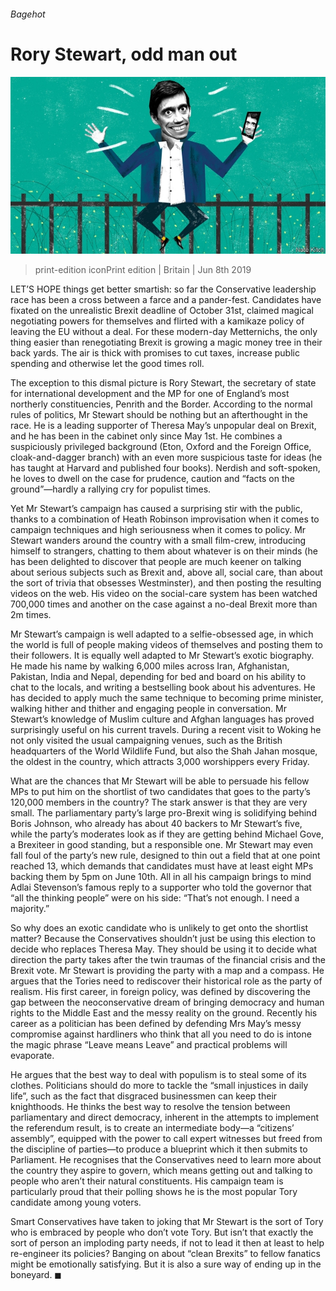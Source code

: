###### Bagehot

# Rory Stewart, odd man out 

![image](images/20190608_BRD000_0.jpg) 

> print-edition iconPrint edition | Britain | Jun 8th 2019 

LET’S HOPE things get better smartish: so far the Conservative leadership race has been a cross between a farce and a pander-fest. Candidates have fixated on the unrealistic Brexit deadline of October 31st, claimed magical negotiating powers for themselves and flirted with a kamikaze policy of leaving the EU without a deal. For these modern-day Metternichs, the only thing easier than renegotiating Brexit is growing a magic money tree in their back yards. The air is thick with promises to cut taxes, increase public spending and otherwise let the good times roll. 

The exception to this dismal picture is Rory Stewart, the secretary of state for international development and the MP for one of England’s most northerly constituencies, Penrith and the Border. According to the normal rules of politics, Mr Stewart should be nothing but an afterthought in the race. He is a leading supporter of Theresa May’s unpopular deal on Brexit, and he has been in the cabinet only since May 1st. He combines a suspiciously privileged background (Eton, Oxford and the Foreign Office, cloak-and-dagger branch) with an even more suspicious taste for ideas (he has taught at Harvard and published four books). Nerdish and soft-spoken, he loves to dwell on the case for prudence, caution and “facts on the ground”—hardly a rallying cry for populist times. 

Yet Mr Stewart’s campaign has caused a surprising stir with the public, thanks to a combination of Heath Robinson improvisation when it comes to campaign techniques and high seriousness when it comes to policy. Mr Stewart wanders around the country with a small film-crew, introducing himself to strangers, chatting to them about whatever is on their minds (he has been delighted to discover that people are much keener on talking about serious subjects such as Brexit and, above all, social care, than about the sort of trivia that obsesses Westminster), and then posting the resulting videos on the web. His video on the social-care system has been watched 700,000 times and another on the case against a no-deal Brexit more than 2m times. 

Mr Stewart’s campaign is well adapted to a selfie-obsessed age, in which the world is full of people making videos of themselves and posting them to their followers. It is equally well adapted to Mr Stewart’s exotic biography. He made his name by walking 6,000 miles across Iran, Afghanistan, Pakistan, India and Nepal, depending for bed and board on his ability to chat to the locals, and writing a bestselling book about his adventures. He has decided to apply much the same technique to becoming prime minister, walking hither and thither and engaging people in conversation. Mr Stewart’s knowledge of Muslim culture and Afghan languages has proved surprisingly useful on his current travels. During a recent visit to Woking he not only visited the usual campaigning venues, such as the British headquarters of the World Wildlife Fund, but also the Shah Jahan mosque, the oldest in the country, which attracts 3,000 worshippers every Friday. 

 

What are the chances that Mr Stewart will be able to persuade his fellow MPs to put him on the shortlist of two candidates that goes to the party’s 120,000 members in the country? The stark answer is that they are very small. The parliamentary party’s large pro-Brexit wing is solidifying behind Boris Johnson, who already has about 40 backers to Mr Stewart’s five, while the party’s moderates look as if they are getting behind Michael Gove, a Brexiteer in good standing, but a responsible one. Mr Stewart may even fall foul of the party’s new rule, designed to thin out a field that at one point reached 13, which demands that candidates must have at least eight MPs backing them by 5pm on June 10th. All in all his campaign brings to mind Adlai Stevenson’s famous reply to a supporter who told the governor that “all the thinking people” were on his side: “That’s not enough. I need a majority.” 

So why does an exotic candidate who is unlikely to get onto the shortlist matter? Because the Conservatives shouldn’t just be using this election to decide who replaces Theresa May. They should be using it to decide what direction the party takes after the twin traumas of the financial crisis and the Brexit vote. Mr Stewart is providing the party with a map and a compass. He argues that the Tories need to rediscover their historical role as the party of realism. His first career, in foreign policy, was defined by discovering the gap between the neoconservative dream of bringing democracy and human rights to the Middle East and the messy reality on the ground. Recently his career as a politician has been defined by defending Mrs May’s messy compromise against hardliners who think that all you need to do is intone the magic phrase “Leave means Leave” and practical problems will evaporate. 

He argues that the best way to deal with populism is to steal some of its clothes. Politicians should do more to tackle the “small injustices in daily life”, such as the fact that disgraced businessmen can keep their knighthoods. He thinks the best way to resolve the tension between parliamentary and direct democracy, inherent in the attempts to implement the referendum result, is to create an intermediate body—a “citizens’ assembly”, equipped with the power to call expert witnesses but freed from the discipline of parties—to produce a blueprint which it then submits to Parliament. He recognises that the Conservatives need to learn more about the country they aspire to govern, which means getting out and talking to people who aren’t their natural constituents. His campaign team is particularly proud that their polling shows he is the most popular Tory candidate among young voters. 

Smart Conservatives have taken to joking that Mr Stewart is the sort of Tory who is embraced by people who don’t vote Tory. But isn’t that exactly the sort of person an imploding party needs, if not to lead it then at least to help re-engineer its policies? Banging on about “clean Brexits” to fellow fanatics might be emotionally satisfying. But it is also a sure way of ending up in the boneyard. ◼ 

